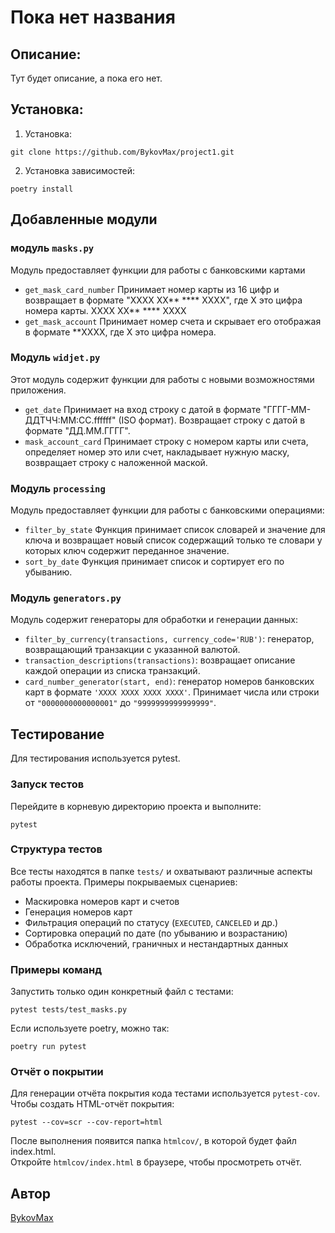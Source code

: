 # Пока нет названия 

## Описание: 
Тут будет описание, а пока его нет.

## Установка:
1. Установка:

```git clone https://github.com/BykovMax/project1.git```

2. Установка зависимостей:

```poetry install```


## Добавленные модули
### модуль `masks.py`
Модуль предоставляет функции для работы с банковскими картами 
- `get_mask_card_number` Принимает номер карты из 16 цифр и возвращает в формате "XXXX XX** **** XXXX", где Х это цифра номера карты.
XXXX XX** **** XXXX
- `get_mask_account` Принимает номер счета и скрывает его отображая в формате **XXXX, где Х это цифра номера.

### Модуль `widjet.py`
Этот модуль  содержит функции для работы с новыми возможностями приложения.
- `get_date` Принимает на вход строку с датой в формате "ГГГГ-ММ-ДДTЧЧ:ММ:СС.ffffff" (ISO формат). Возвращает строку с датой в формате "ДД.ММ.ГГГГ".
 - `mask_account_card` Принимает строку с номером карты или счета, определяет номер это или счет, накладывает нужную маску,
    возвращает строку с наложенной маской.

### Модуль `processing`
Модуль предоставляет функции для работы с банковскими операциями:
- `filter_by_state` Функция принимает список словарей и значение для ключа и возвращает новый
    список содержащий только те словари у которых ключ содержит переданное значение.
- `sort_by_date` Функция принимает список и сортирует его по убыванию.

### Модуль `generators.py`
Модуль содержит генераторы для обработки и генерации данных:
- `filter_by_currency(transactions, currency_code='RUB')`: генератор, возвращающий транзакции с указанной валютой.
- `transaction_descriptions(transactions)`: возвращает описание каждой операции из списка транзакций.
- `card_number_generator(start, end)`: генератор номеров банковских карт в формате `'XXXX XXXX XXXX XXXX'`. Принимает числа или строки от `"0000000000000001"` до `"9999999999999999"`.

## Тестирование
Для тестирования используется pytest.

### Запуск тестов 
Перейдите в корневую директорию проекта и выполните:
```
pytest
```

### Структура тестов
Все тесты находятся в папке `tests/` и охватывают различные аспекты работы проекта. Примеры покрываемых сценариев:
- Маскировка номеров карт и счетов
- Генерация номеров карт
- Фильтрация операций по статусу (`EXECUTED`, `CANCELED` и др.)
- Сортировка операций по дате (по убыванию и возрастанию)
- Обработка исключений, граничных и нестандартных данных

### Примеры команд
Запустить только один конкретный файл с тестами:
```
pytest tests/test_masks.py
```
Если используете poetry, можно так:
```
poetry run pytest
```

### Отчёт о покрытии
Для генерации отчёта покрытия кода тестами используется `pytest-cov`.  
Чтобы создать HTML-отчёт покрытия:
```
pytest --cov=scr --cov-report=html
```
После выполнения появится папка `htmlcov/`, в которой будет файл index.html.  
Откройте `htmlcov/index.html` в браузере, чтобы просмотреть отчёт.

## Автор

[BykovMax](https://github.com/BykovMax)